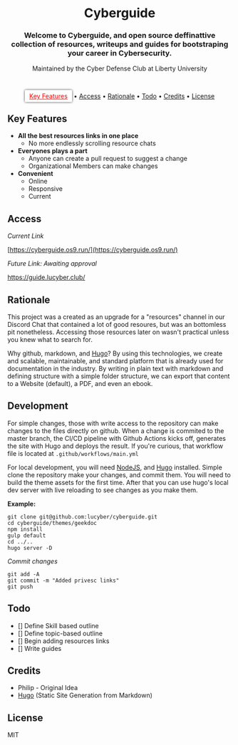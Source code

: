 
<h1 align="center">
  Cyberguide
</h1>

<h3 align="center">Welcome to Cyberguide, and open source deffinattive collection of resources, writeups and guides for bootstraping your career in Cybersecurity.</h3>

<p align="center">Maintained by the Cyber Defense Club at Liberty University</p>

<br>

<p align="center">
  <a href="#key-features" style="color: red; padding-left: 10px; padding-right: 10px; padding-top: 5px; padding-bottom: 5px; border-radius: 3px; background-color: white; box-shadow: 0px 0px 5px 0px rgba(0,0,0,0.75);">Key Features</a> •
  <a href="#install">Access</a> •
  <a href="#install">Rationale</a> •
  <a href="#Todo">Todo</a> •
  <a href="#credits">Credits</a> •
  <a href="#license">License</a>
</p>


## Key Features
* **All the best resources links in one place**
    * No more endlessly scrolling resource chats
* **Everyones plays a part**
    * Anyone can create a pull request to suggest a change
    * Organizational Members can make changes
* **Convenient**
    * Online
    * Responsive
    * Current

## Access

*Current Link*

[https://cyberguide.os9.run/](https://cyberguide.os9.run/)

*Future Link: Awaiting approval*

https://guide.lucyber.club/

## Rationale

This project was a created as an upgrade for a "resources" channel in our Discord Chat
that contained a lot of good resoures, but was an bottomless pit nonetheless. Accessing 
those resources later on wasn't practical unless you knew what to search for.

Why github, markdown, and [Hugo](gohugo.io)? By using this technologies, we create
and scalable, maintainable, and standard platform that is already used for documentation in
the industry. By writing in plain text with markdown and defining structure with a simple folder
structure, we can export that content to a Website (default), a PDF, and even an ebook.

## Development

For simple changes, those with write access to the repository can make changes to the files directly on github. 
When a change is commited to the master branch, the CI/CD pipeline with Github Actions kicks off, generates the site
with Hugo and deploys the result. If you're curious, that workflow file is located at `.github/workflows/main.yml`

For local development, you will need [NodeJS](nodejs.org), and [Hugo](gohugo.io) installed. Simple clone the repository
make your changes, and commit them. You will need to build the theme assets for the first time. After that you
can use hugo's local dev server with live reloading to see changes as you make them.

**Example:**

```
git clone git@github.com:lucyber/cyberguide.git
cd cyberguide/themes/geekdoc
npm install
gulp default
cd ../..
hugo server -D
```

*Commit changes*

```
git add -A
git commit -m "Added privesc links"
git push
```

## Todo

* [] Define Skill based outline
* [] Define topic-based outline
* [] Begin adding resources links
* [] Write guides


## Credits

- Philip - Original Idea
- [Hugo](http://carbon.now.sh) (Static Site Generation from Markdown)

## License

MIT



